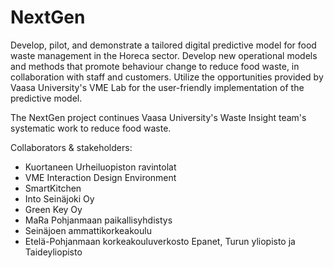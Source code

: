 # NextGen
Develop, pilot, and demonstrate a tailored digital predictive model for food waste management in the Horeca sector. Develop new operational models and methods that promote behaviour change to reduce food waste, in collaboration with staff and customers. Utilize the opportunities provided by Vaasa University's VME Lab for the user-friendly implementation of the predictive model.

The NextGen project continues Vaasa University's Waste Insight team's systematic work to reduce food waste.

Collaborators & stakeholders:

- Kuortaneen Urheiluopiston ravintolat
- VME Interaction Design Environment
- SmartKitchen
- Into Seinäjoki Oy
- Green Key Oy
- MaRa Pohjanmaan paikallisyhdistys
- Seinäjoen ammattikorkeakoulu
- Etelä-Pohjanmaan korkeakouluverkosto Epanet, Turun yliopisto ja Taideyliopisto
